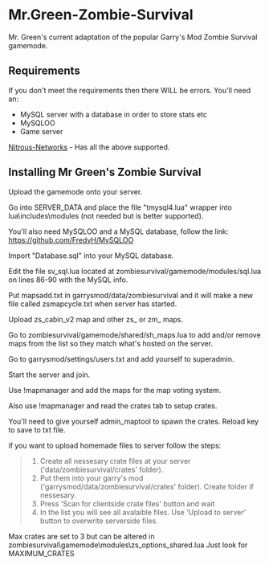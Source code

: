 # Mr.Green-Zombie-Survival
Mr. Green's current adaptation of the popular Garry's Mod Zombie Survival gamemode.

## Requirements

If you don't meet the requirements then there WILL be errors. You'll need an:
- MySQL server with a database in order to store stats etc
- MySQLOO
- Game server

[Nitrous-Networks](https://nitrous-networks.com/game-servers) - Has all the above supported.

## Installing Mr Green's Zombie Survival

Upload the gamemode onto your server.

Go into SERVER_DATA and place the file "tmysql4.lua" wrapper into lua\includes\modules (not needed but is better supported).

You'll also need MySQLOO and a MySQL database, follow the link:
https://github.com/FredyH/MySQLOO

Import "Database.sql" into your MySQL database.

Edit the file sv_sql.lua located at zombiesurvival/gamemode/modules/sql.lua on lines 86-90 with the MySQL info.

Put mapsadd.txt in garrysmod/data/zombiesurvival and it will make a new file called zsmapcycle.txt when server has started.

Upload zs_cabin_v2 map and other zs_ or zm_ maps.

Go to zombiesurvival/gamemode/shared/sh_maps.lua to add and/or remove maps from the list so they match what's hosted on the server.

Go to garrysmod/settings/users.txt and add yourself to superadmin.

Start the server and join.

Use !mapmanager and add the maps for the map voting system.

Also use !mapmanager and read the crates tab to setup crates.

You'll need to give yourself admin_maptool to spawn the crates. Reload key to save to txt file.

if you want to upload homemade files to server follow the steps:
	
> 1. Create all nessesary crate files at your server ('data/zombiesurvival/crates' folder).
> 2. Put them into your garry's mod ('garrysmod/data/zombiesurvival/crates' folder). Create folder if nessesary.
> 3. Press 'Scan for clientside crate files' button and wait
> 4. In the list you will see all avalaible files. Use 'Upload to server' button to overwrite serverside files.


Max crates are set to 3 but can be altered in zombiesurvival\gamemode\modules\zs_options_shared.lua
Just look for MAXIMUM_CRATES